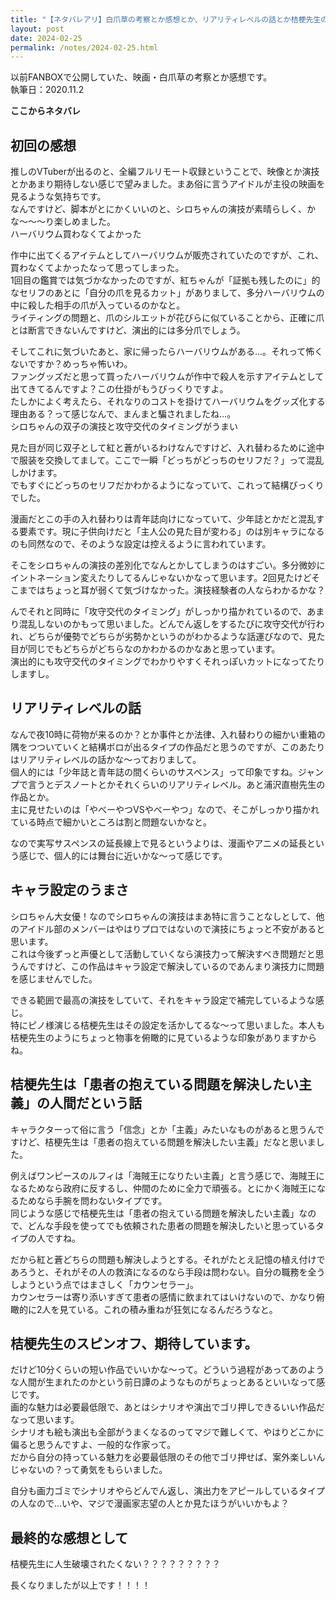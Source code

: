 ```yaml
---
title: "【ネタバレアリ】白爪草の考察とか感想とか、リアリティレベルの話とか桔梗先生のキャラ付けとか"
layout: post
date: 2024-02-25
permalink: /notes/2024-02-25.html
---
```


以前FANBOXで公開していた、映画・白爪草の考察とか感想です。  
執筆日：2020.11.2

**ここからネタバレ**


## 初回の感想

推しのVTuberが出るのと、全編フルリモート収録ということで、映像とか演技とかあまり期待しない感じで望みました。まあ俗に言うアイドルが主役の映画を見るような気持ちです。  
なんですけど、脚本がとにかくいいのと、シロちゃんの演技が素晴らしく、かな〜〜〜り楽しめました。  
ハーバリウム買わなくてよかった  
  
作中に出てくるアイテムとしてハーバリウムが販売されていたのですが、これ、買わなくてよかったなって思ってしまった。  
1回目の鑑賞では気づかなかったのですが、紅ちゃんが「証拠も残したのに」的なセリフのあとに「自分の爪を見るカット」がありまして、多分ハーバリウムの中に殺した相手の爪が入っているのかなと。  
ライティングの問題と、爪のシルエットが花びらに似ていることから、正確に爪とは断言できないんですけど、演出的には多分爪でしょう。  
  
そしてこれに気づいたあと、家に帰ったらハーバリウムがある...。それって怖くないですか？めっちゃ怖いわ。  
ファングッズだと思って買ったハーバリウムが作中で殺人を示すアイテムとして出てきてるんですよ？この仕掛がもうびっくりですよ。  
たしかによく考えたら、それなりのコストを掛けてハーバリウムをグッズ化する理由ある？って感じなんで、まんまと騙されましたね…。  
シロちゃんの双子の演技と攻守交代のタイミングがうまい  
  
見た目が同じ双子として紅と蒼がいるわけなんですけど、入れ替わるために途中で服装を交換してまして。ここで一瞬「どっちがどっちのセリフだ？」って混乱しかけます。  
でもすぐにどっちのセリフだかわかるようになっていて、これって結構びっくりでした。  
  
漫画だとこの手の入れ替わりは青年誌向けになっていて、少年誌とかだと混乱する要素です。現に子供向けだと「主人公の見た目が変わる」のは別キャラになるのも同然なので、そのような設定は控えるように言われています。  
  
そこをシロちゃんの演技の差別化でなんとかしてしまうのはすごい。多分微妙にイントネーション変えたりしてるんじゃないかなって思います。2回見たけどそこまではちょっと耳が弱くて気づけなかった。演技経験者の人ならわかるかな？  
  
んでそれと同時に「攻守交代のタイミング」がしっかり描かれているので、あまり混乱しないのかもって思いました。どんでん返しをするたびに攻守交代が行われ、どちらが優勢でどちらが劣勢かというのがわかるような話運びなので、見た目が同じでもどちらがどちらなのかわかるのかなあと思っています。  
演出的にも攻守交代のタイミングでわかりやすくそれっぽいカットになってたりしますし。

## リアリティレベルの話
なんで夜10時に荷物が来るのか？とか事件とか法律、入れ替わりの細かい重箱の隅をつついていくと結構ボロが出るタイプの作品だと思うのですが、このあたりはリアリティレベルの話かな〜っておりまして。  
個人的には「少年誌と青年誌の間くらいのサスペンス」って印象ですね。ジャンプで言うとデスノートとかそれくらいのリアリティレベル。あと浦沢直樹先生の作品とか。  
主に見せたいのは「やべーやつVSやべーやつ」なので、そこがしっかり描かれている時点で細かいところは割と問題ないかなと。  
  
なので実写サスペンスの延長線上で見るというよりは、漫画やアニメの延長という感じで、個人的には舞台に近いかな〜って感じです。  

## キャラ設定のうまさ

シロちゃん大女優！なのでシロちゃんの演技はまあ特に言うことなしとして、他のアイドル部のメンバーはやはりプロではないので演技にちょっと不安があると思います。  
これは今後ずっと声優として活動していくなら演技力って解決すべき問題だと思うんですけど、この作品はキャラ設定で解決しているのであんまり演技力に問題を感じませんでした。  
  
できる範囲で最高の演技をしていて、それをキャラ設定で補完しているような感じ。  
特にピノ様演じる桔梗先生はその設定を活かしてるな〜って思いました。本人も桔梗先生のようにちょっと物事を俯瞰的に見ているような印象がありますからね。  

## 桔梗先生は「患者の抱えている問題を解決したい主義」の人間だという話
  
キャラクターって俗に言う「信念」とか「主義」みたいなものがあると思うんですけど、桔梗先生は「患者の抱えている問題を解決したい主義」だなと思いました。  
  
例えばワンピースのルフィは「海賊王になりたい主義」と言う感じで、海賊王になるためなら政府に反するし、仲間のために全力で頑張る。とにかく海賊王になるためなら手腕を問わないタイプです。  
同じような感じで桔梗先生は「患者の抱えている問題を解決したい主義」なので、どんな手段を使ってでも依頼された患者の問題を解決したいと思っているタイプの人ですね。  
  
だから紅と蒼どちらの問題も解決しようとする。それがたとえ記憶の植え付けであろうと、それがその人の救済になるのなら手段は問わない。自分の職務を全うしようという点ではまさしく「カウンセラー」。  
カウンセラーは寄り添いすぎて患者の感情に飲まれてはいけないので、かなり俯瞰的に2人を見ている。これの積み重ねが狂気になるんだろうなと。  

## 桔梗先生のスピンオフ、期待しています。
だけど10分くらいの短い作品でいいかな〜って。どういう過程があってあのような人間が生まれたのかという前日譚のようなものがちょっとあるといいなって感じです。  
画的な魅力は必要最低限で、あとはシナリオや演出でゴリ押しできるいい作品だなって思います。  
シナリオも絵も演出も全部がうまくなるのってマジで難しくて、やはりどこかに偏ると思うんですよ、一般的な作家って。  
だから自分の持っている魅力を必要最低限のその他でゴリ押せば、案外楽しいんじゃないの？って勇気をもらいました。  
  
自分も画力ゴミでシナリオやらどんでん返し、演出力をアピールしているタイプの人なので...いや、マジで漫画家志望の人とか見たほうがいいかもよ？  

## 最終的な感想として
桔梗先生に人生破壊されたくない？？？？？？？？？  
  
長くなりましたが以上です！！！！